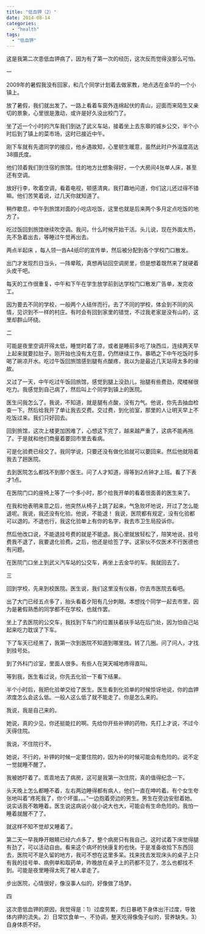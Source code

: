 ```yaml
---
title: "低血钾（2）"
date: 2014-08-14
categories: 
  - "health"
tags: 
  - "低血钾"
---
```


这是我第二次患低血钾病了，因为有了第一次的经历，这次反而觉得没那么可怕。

一

2009年的暑假我没有回家，和几个同学计划着去做家教，地点选在金华的一个小镇上。

放了暑假，我们就出发了。一路上看着车窗外连绵起伏的青山，迎面而来陌生又亲切的景象，心里很是激动，或许是好久没出校门了。

坐了近一个小时的汽车我们到达了武义车站，接着坐上去东皋的城乡公交，半个小时后到了镇上的菜市场，这时已接近中午。

刚下车就有先遣同学的接应，他乡遇故知，心里顿生暖意，虽然此时户外温度高达38摄氏度。

他们领着我们到住宿的旅馆。住的地方比想象得好，一个大房间4张单人床，甚至还有空调。

放好行李，吹着空调，看着电视，顿感清爽。我打趣地问道，你们这儿还过得不错嘛。他们苦笑着说，过几天你就知道了。

稍作歇息，中午到旅馆对面的小吃店吃饭，这里也就是后来两个多月定点吃饭的地方了。

吃过饭回到旅馆继续吹空调。我问，什么时候开始干活。头儿说，现在外面太热，先不急着出去，等睡过午觉再出去。

两点半起床 ，每人领一沓A4纸印的宣传单，然后被分配到各个学校门口散发。

出门才发现烈日当头，一阵晕眩，真想再钻回空调房里，但是想着既然来了就硬着头皮干吧。

每天的工作很重复，中午和下午在学生放学前到达学校门口散发广告单，发完收工。

因为要去不同的学校，一般两个人结伴而行。去了不同的学校，体会到不同的风情，见识到不一样的村庄。有时会有回到家里的错觉，不过我老家是没有山的，这里却群山环绕。

二

可能是夜里空调开得太低，睡觉时着了凉，或者是睡前多吃了块西瓜，连续两天早上起来就要拉肚子。刚开始也没有太在意，仍然继续工作。暴晒之下中午吃饭时多喝了碗凉开水。吃过午饭回旅馆感到腿有点酸疼，我以为是最近几天站得太多的缘故。

又过了一天，中午吃过午饭回旅馆，感觉到腿上没劲儿，抬腿有些费劲，爬楼梯很吃力。我感觉到自己病了，然后叫上个同学到镇上的医院。

医生问我怎么了。我说，不知道，就是腿有点酸，没有力气。他说，你先去抽血检查一下。然后给我开了单让我去交费。交过费，到化验室，那里的人让明天早上不吃饭过来。我们只好回去。

回到旅馆，这次上楼更加困难了，心想这下完了，越来越严重了，这病不能再拖了。于是就和他们商量着要回市里去看病。

可是化验费已经交了。我同学说，只要还没有做化验就可以要回来。然后他就陪着我去了趟医院。

去到医院怎么都找不到那个医生。问了人才知道，得等到2点钟才上班。看了下表才1点。

在医院门口的座椅上等了一个多小时，那个给我开单的看着很面善的医生来了。

在我和他表明来意之后，他突然从椅子上跳了起来，气急败坏地说，开过了怎么能退呢。我说，我还没有化验。他说，不能退！ 我说，医院都有规定，没有化验都可以退的。不退也行，我这化验单上有你的名字，我去市卫生局投诉你。

然后他改口说，不能退挂号费的就是不能退。我心里就放轻松了，陪笑地说，挂号费我不退了，我要退化验费。之后，他还是给签了字。这家伙不仅医术不行医德也有问题。

在医院门口坐上到武义汽车站的公交车，再坐上去金华的车。我就回去了。

三

回到学校，先来到校医院。医生说，我们这里没有仪器，你去市医院去看吧。

出了大门已经五点多了，抬头看着夕阳有几分刺眼。本想找个同学一起去市里，因为是暑假熟悉的同学都不在学校，也就作罢。

坐上了去医院的公交车，我找到下车门的位置扶着扶手站在后门处，因为怕自己站起来吃力耽误了下车。

下了车天已经黑了，我第一次到医院不知道到哪里找。转了几圈。问了问人，才找到挂号处。

到了外科门诊室，里面人很多。有些人在哭天喊地疼得直叫。

等到我，医生看过说，你先去化验一下看下结果。

半个小时后，我把化验单交给了医生。医生看到化验单的时候惊讶地说，你的血钾浓度怎么会这么低。一般人这么低了就不能走了。你是怎么来的。

我说，我是自己来的。

她说，真的少见，你还挺能扛的啊。先给你开些补钾的药物，先打上才说，不过今天得住院。

我说，不住院行不。

她说，不行的，补钾的时候一定要住院的，因为补的时候可能会有危险的。说不定一觉就睡不醒了。

我被她吓着了。乖乖地去了病房，这可是我第一次住院，真的值得纪念一下。

头天晚上怎么都睡不着，左右两边睡得都有病人，他们一直在呻吟着。有个女生夸张地叫着“疼死我了，你个坏蛋。。。”一边抱着旁边的男生。男生在旁边安慰着她。说实话我不敢睡着。医生说这病说小就小说大也大，可能会有生命危险的。我怕一睡着就醒不了了。

就这样不知不觉却又睡着了。

第二天一早我睁开眼睛已经六点多了，整个病房只有我自己。这时试着下床觉得腿有劲了，可以活动自由。看来这个病坏的快康复的也快。于是准备收拾下东西回去，医院可不是久留的地方，我可不想在这里多呆。找来找去发现床头的桌子上只有我的挂号单、病例单和取药单，昨晚放在桌子上的药都不见了，怎么也都找不到。可能是夜里睡得太死了被人拿走了。

步出医院，心情很好，像没事人似的，好像做了场梦。

四

这次患低血钾的原因，我觉得是：1）过度劳累，烈日暴晒下身体出汗过度，导致体内钾的流失。2）日常饮食单一、不协调，整天吃得像兔子似的，营养缺失。3）自身体质不好。
